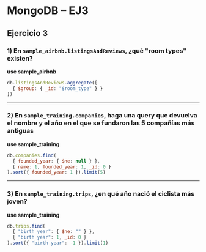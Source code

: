 
# MongoDB – EJ3

## Ejercicio 3

### 1) En `sample_airbnb.listingsAndReviews`, ¿qué "room types" existen?

**use sample_airbnb**

```js
db.listingsAndReviews.aggregate([
  { $group: { _id: "$room_type" } }
])
```

---

### 2) En `sample_training.companies`, haga una query que devuelva el nombre y el año en el que se fundaron las 5 compañías más antiguas

**use sample_training**

```js
db.companies.find(
  { founded_year: { $ne: null } },
  { name: 1, founded_year: 1, _id: 0 }
).sort({ founded_year: 1 }).limit(5)
```

---

### 3) En `sample_training.trips`, ¿en qué año nació el ciclista más joven?

**use sample_training**

```js
db.trips.find(
  { "birth year": { $ne: "" } },
  { "birth year": 1, _id: 0 }
).sort({ "birth year": -1 }).limit(1)
```
